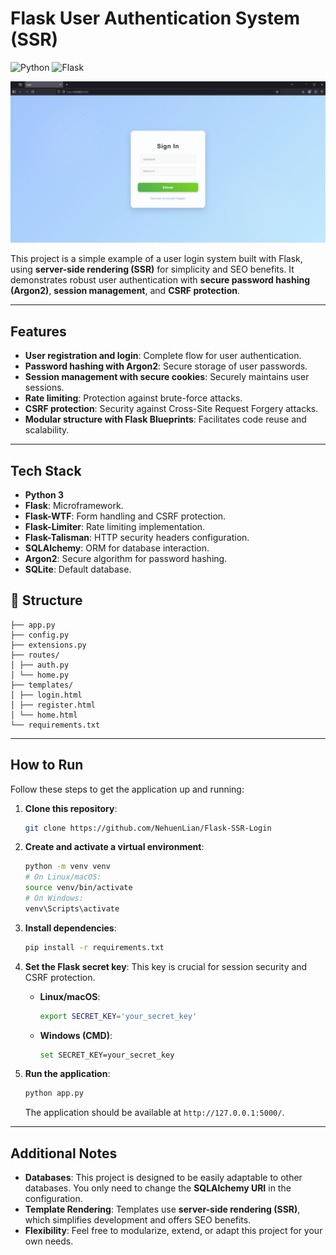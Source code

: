 # Flask User Authentication System (SSR)

![Python](https://img.shields.io/badge/python-3.9+-blue.svg)
![Flask](https://img.shields.io/badge/flask-2.3-green)

![Frontend Example](images/login_frontend.jpg)

This project is a simple example of a user login system built with Flask, using **server-side rendering (SSR)** for simplicity and SEO benefits. It demonstrates robust user authentication with **secure password hashing (Argon2)**, **session management**, and **CSRF protection**.

---

## Features

* **User registration and login**: Complete flow for user authentication.
* **Password hashing with Argon2**: Secure storage of user passwords.
* **Session management with secure cookies**: Securely maintains user sessions.
* **Rate limiting**: Protection against brute-force attacks.
* **CSRF protection**: Security against Cross-Site Request Forgery attacks.
* **Modular structure with Flask Blueprints**: Facilitates code reuse and scalability.

---

## Tech Stack

* **Python 3**
* **Flask**: Microframework.
* **Flask-WTF**: Form handling and CSRF protection.
* **Flask-Limiter**: Rate limiting implementation.
* **Flask-Talisman**: HTTP security headers configuration.
* **SQLAlchemy**: ORM for database interaction.
* **Argon2**: Secure algorithm for password hashing.
* **SQLite**: Default database.

## 📂 Structure

```
├── app.py
├── config.py
├── extensions.py
├── routes/
│ ├── auth.py
│ └── home.py
├── templates/
│ ├── login.html
│ ├── register.html
│ └── home.html
└── requirements.txt
```

---

## How to Run

Follow these steps to get the application up and running:

1.  **Clone this repository**:
    ```bash
    git clone https://github.com/NehuenLian/Flask-SSR-Login
    ```

2.  **Create and activate a virtual environment**:
    ```bash
    python -m venv venv
    # On Linux/macOS:
    source venv/bin/activate
    # On Windows:
    venv\Scripts\activate
    ```

3.  **Install dependencies**:
    ```bash
    pip install -r requirements.txt
    ```

4.  **Set the Flask secret key**:
    This key is crucial for session security and CSRF protection.
    * **Linux/macOS**:
        ```bash
        export SECRET_KEY='your_secret_key'
        ```
    * **Windows (CMD)**:
        ```bash
        set SECRET_KEY=your_secret_key
        ```

5.  **Run the application**:
    ```bash
    python app.py
    ```
    The application should be available at `http://127.0.0.1:5000/`.

---

## Additional Notes

* **Databases**: This project is designed to be easily adaptable to other databases. You only need to change the **SQLAlchemy URI** in the configuration.
* **Template Rendering**: Templates use **server-side rendering (SSR)**, which simplifies development and offers SEO benefits.
* **Flexibility**: Feel free to modularize, extend, or adapt this project for your own needs.